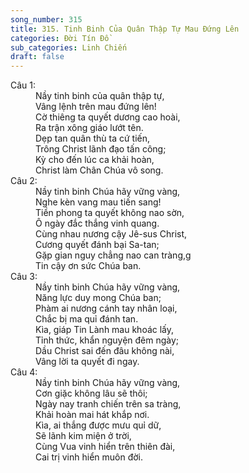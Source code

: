 ```yaml
---
song_number: 315
title: 315. Tinh Binh Của Quân Thập Tự Mau Đứng Lên
categories: Đời Tín Đồ
sub_categories: Linh Chiến
draft: false
---
```

<dl><dt>Câu 1:</dt><dd data-verse="1">Nầy tinh binh của quân thập tự, <br/>Vâng lệnh trên mau đứng lên! <br/>Cờ thiêng ta quyết dương cao hoài, <br/>Ra trận xông giáo lướt tên. <br/>Dẹp tan quân thù ta cứ tiến, <br/>Trông Christ lãnh đạo tấn công; <br/>Kỳ cho đến lúc ca khải hoàn, <br/>Christ làm Chân Chúa vô song. </dd><dt>Câu 2:</dt><dd data-verse="2">Nầy tinh binh Chúa hãy vững vàng, <br/>Nghe kèn vang mau tiến sang! <br/>Tiền phong ta quyết không nao sờn, <br/>Ô ngày đắc thắng vinh quang. <br/>Cùng nhau nương cậy Jê-sus Christ, <br/>Cương quyết đánh bại Sa-tan; <br/>Gặp gian nguy chẳng nao can tràng,g <br/>Tin cậy ơn sức Chúa ban. </dd><dt>Câu 3:</dt><dd data-verse="3">Nầy tinh binh Chúa hãy vững vàng, <br/>Năng lực duy mong Chúa ban; <br/>Phàm ai nương cánh tay nhân loại, <br/>Chắc bị ma quỉ đánh tan. <br/>Kìa, giáp Tin Lành mau khoác lấy, <br/>Tỉnh thức, khẩn nguyện đêm ngày; <br/>Dầu Christ sai đến đâu không nài, <br/>Vâng lời ta quyết đi ngay. </dd><dt>Câu 4:</dt><dd data-verse="4">Nầy tinh binh Chúa hãy vững vàng, <br/>Cơn giặc không lâu sẽ thôi; <br/>Ngày nay tranh chiến trên sa tràng, <br/>Khải hoàn mai hát khắp nơi. <br/>Kìa, ai thắng được mưu quỉ dữ, <br/>Sẽ lãnh kim miện ở trời, <br/>Cùng Vua vinh hiển trên thiên đài, <br/>Cai trị vinh hiển muôn đời. </dd></dl>